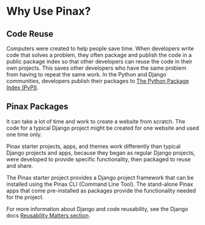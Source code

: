 # Why Use Pinax?

## Code Reuse

Computers were created to help people save time. When developers write code that solves a problem, they often package and publish the code in a public package index so that other developers can reuse the code in their own projects. This saves other developers who have the same problem from having to repeat the same work. In the Python and Django communities, developers publish their packages to [The Python Package Index (PyPI)](https://pypi.org). 

## Pinax Packages

It can take a lot of time and work to create a website from scratch. The code for a typical Django project might be created for one website and used one time only. 

Pinax starter projects, apps, and themes work differently than typical Django projects and apps, because they began as regular Django projects, were developed to provide specific functionality, then packaged to reuse and share. 

The Pinax starter project provides a Django project framework that can be installed using the Pinax CLI (Command Line Tool). The stand-alone Pinax apps that come pre-installed as packages provide the functionality needed for the project.

For more information about Django and code reusability, see the Django docs [Reusability Matters section](https://docs.djangoproject.com/en/dev/intro/reusable-apps/#reusability-matters).
